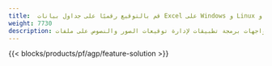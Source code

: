 ```yaml
---
title:  قم بالتوقيع رقميًا على جداول بيانات Excel على Windows و Linux و macOS
weight: 7730
description: تطبيق مجاني وواجهات برمجة تطبيقات لإدارة توقيعات الصور والنصوص على ملفات XLS و XLSX و ODS
---
```

{{< blocks/products/pf/agp/feature-solution >}} 

